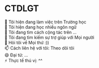 # CTDLGT

🔭 Tôi hiện đang làm việc trên Trường học  <br/>
🌱 Tôi hiện đang học nhiều ngôn ngữ  <br/>
👯 Tôi đang tìm cách cộng tác trên ... <br/>
🤔 Tôi đang tìm kiếm sự trợ giúp với Mọi người <br/>
💬 Hỏi tôi về Mọi thứ :)) <br/>
📫 Cách liên hệ với tôi: Theo dõi tôi <br/>
😄 Đại từ: ... <br/>
⚡ Thực tế thú vị: ^^<br/>
